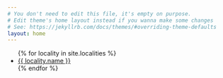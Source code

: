 ```yaml
---
# You don't need to edit this file, it's empty on purpose.
# Edit theme's home layout instead if you wanna make some changes
# See: https://jekyllrb.com/docs/themes/#overriding-theme-defaults
layout: home
---
```


<div class="grid">
  <div class="grid-col-12">
    <ul>
      {% for locality in site.localities %}
	<li><a href="{{ locality.url | prepend: site.baseurl }}">{{ locality.name }}</a></li>
      {% endfor %}
    </ul>
  </div>
</div>
